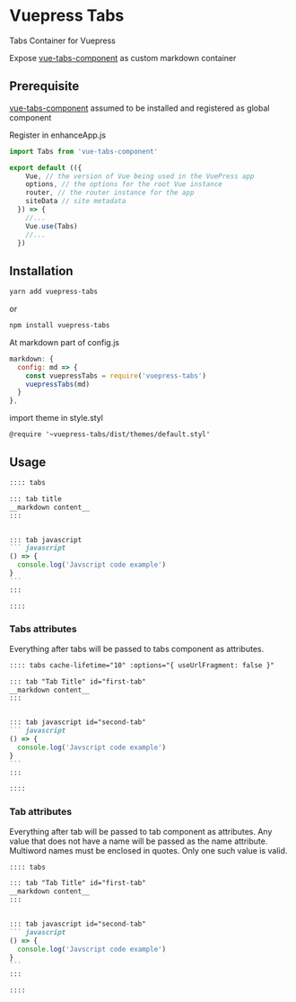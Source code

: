 # Vuepress Tabs

Tabs Container for Vuepress

Expose [vue-tabs-component](https://github.com/spatie/vue-tabs-component) as custom markdown container

## Prerequisite

[vue-tabs-component](https://github.com/spatie/vue-tabs-component) assumed to be installed and registered as global component

Register in enhanceApp.js
``` js
import Tabs from 'vue-tabs-component'

export default (({
    Vue, // the version of Vue being used in the VuePress app
    options, // the options for the root Vue instance
    router, // the router instance for the app
    siteData // site metadata
  }) => {
    //...
    Vue.use(Tabs)
    //...
  })
```

## Installation

``` bash
yarn add vuepress-tabs
```

or

``` bash
npm install vuepress-tabs
```

At markdown part of config.js

``` js
markdown: {
  config: md => {
    const vuepressTabs = require('vuepress-tabs')
    vuepressTabs(md)
  }
},
```

import theme in style.styl

``` stylus
@require '~vuepress-tabs/dist/themes/default.styl'
```



## Usage

~~~ md
:::: tabs

::: tab title
__markdown content__
:::


::: tab javascript
``` javascript
() => {
  console.log('Javscript code example')
}
```
:::

::::

~~~

### Tabs attributes

Everything after tabs will be passed to tabs component as attributes.

~~~ md
:::: tabs cache-lifetime="10" :options="{ useUrlFragment: false }"

::: tab "Tab Title" id="first-tab"
__markdown content__
:::


::: tab javascript id="second-tab"
``` javascript
() => {
  console.log('Javscript code example')
}
```
:::

::::

~~~


### Tab attributes

Everything after tab will be passed to tab component as attributes.
Any value that does not have a name will be passed as the name attribute. Multiword names must be enclosed in quotes.
Only one such value is valid.

~~~ md
:::: tabs

::: tab "Tab Title" id="first-tab"
__markdown content__
:::


::: tab javascript id="second-tab"
``` javascript
() => {
  console.log('Javscript code example')
}
```
:::

::::

~~~
